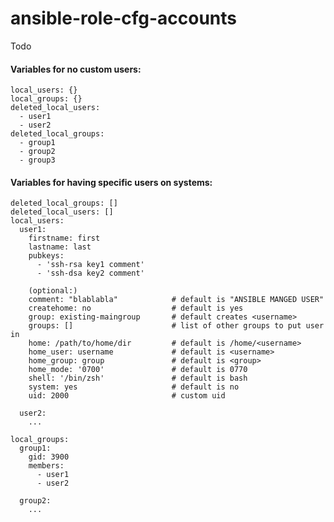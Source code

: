 ansible-role-cfg-accounts
=========================

Todo

#### Variables for no custom users:


    local_users: {}
    local_groups: {}
    deleted_local_users:
      - user1
      - user2
    deleted_local_groups:
      - group1
      - group2
      - group3


#### Variables for having specific users on systems:


    deleted_local_groups: []
    deleted_local_users: []
    local_users:
      user1:
        firstname: first
        lastname: last
        pubkeys:
          - 'ssh-rsa key1 comment'
          - 'ssh-dsa key2 comment'

        (optional:)
        comment: "blablabla"            # default is "ANSIBLE MANGED USER"
        createhome: no                  # default is yes
        group: existing-maingroup       # default creates <username>
        groups: []                      # list of other groups to put user in
        home: /path/to/home/dir         # default is /home/<username>
        home_user: username             # default is <username>
        home_group: group               # default is <group>
        home_mode: '0700'               # default is 0770
        shell: '/bin/zsh'               # default is bash
        system: yes                     # default is no
        uid: 2000                       # custom uid

      user2:
        ...

    local_groups:
      group1:
        gid: 3900
        members:
          - user1
          - user2

      group2:
        ...

